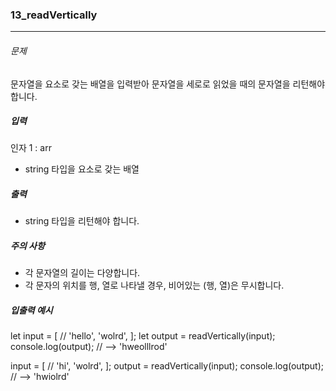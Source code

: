 ### 13_readVertically

***

###### 문제 

문자열을 요소로 갖는 배열을 입력받아 문자열을 세로로 읽었을 때의 문자열을 리턴해야 합니다.

##### 입력

인자 1 : arr
- string 타입을 요소로 갖는 배열

##### 출력

- string 타입을 리턴해야 합니다.

##### 주의 사항

- 각 문자열의 길이는 다양합니다.
- 각 문자의 위치를 행, 열로 나타낼 경우, 비어있는 (행, 열)은 무시합니다.

##### 입출력 예시

let input = [
  //
  'hello',
  'wolrd',
];
let output = readVertically(input);
console.log(output); // --> 'hweolllrod'

input = [
  //
  'hi',
  'wolrd',
];
output = readVertically(input);
console.log(output); // --> 'hwiolrd'